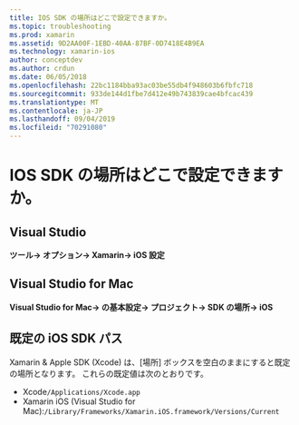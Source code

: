 ```yaml
---
title: IOS SDK の場所はどこで設定できますか。
ms.topic: troubleshooting
ms.prod: xamarin
ms.assetid: 9D2AA00F-1EBD-40AA-87BF-0D7418E4B9EA
ms.technology: xamarin-ios
author: conceptdev
ms.author: crdun
ms.date: 06/05/2018
ms.openlocfilehash: 22bc1184bba93ac03be55db4f948603b6fbfc718
ms.sourcegitcommit: 933de144d1fbe7d412e49b743839cae4bfcac439
ms.translationtype: MT
ms.contentlocale: ja-JP
ms.lasthandoff: 09/04/2019
ms.locfileid: "70291080"
---
```

# <a name="where-can-i-set-my-ios-sdk-locations"></a>IOS SDK の場所はどこで設定できますか。

## <a name="visual-studio"></a>Visual Studio

**ツール-> オプション-> Xamarin-> iOS 設定**

## <a name="visual-studio-for-mac"></a>Visual Studio for Mac

**Visual Studio for Mac-> の基本設定-> プロジェクト-> SDK の場所-> iOS**

## <a name="default-ios-sdk-paths"></a>既定の iOS SDK パス

Xamarin & Apple SDK (Xcode) は、[場所] ボックスを空白のままにすると既定の場所となります。 これらの既定値は次のとおりです。

- Xcode`/Applications/Xcode.app`
- Xamarin iOS (Visual Studio for Mac):`/Library/Frameworks/Xamarin.iOS.framework/Versions/Current`

